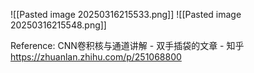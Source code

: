 




![[Pasted image 20250316215533.png]]
![[Pasted image 20250316215548.png]]






Reference:
CNN卷积核与通道讲解 - 双手插袋的文章 - 知乎
https://zhuanlan.zhihu.com/p/251068800